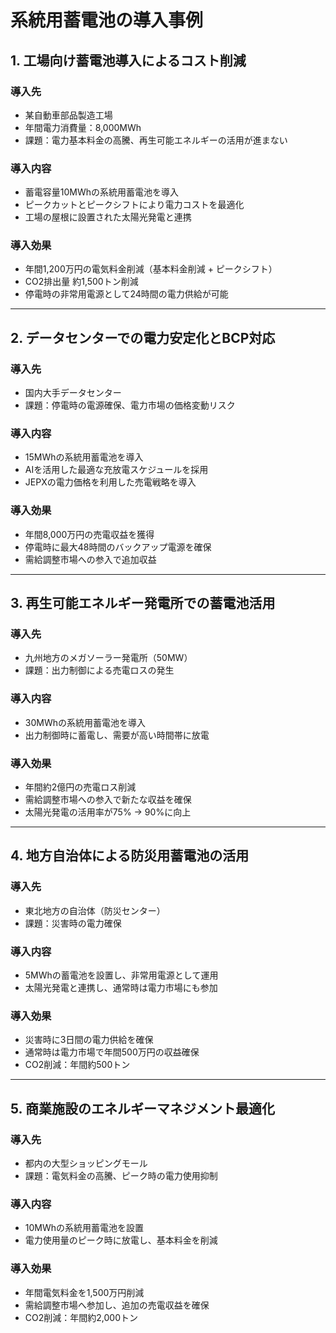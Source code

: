 # 系統用蓄電池の導入事例

## 1. 工場向け蓄電池導入によるコスト削減

### 導入先
- 某自動車部品製造工場
- 年間電力消費量：8,000MWh
- 課題：電力基本料金の高騰、再生可能エネルギーの活用が進まない

### 導入内容
- 蓄電容量10MWhの系統用蓄電池を導入
- ピークカットとピークシフトにより電力コストを最適化
- 工場の屋根に設置された太陽光発電と連携

### 導入効果
- 年間1,200万円の電気料金削減（基本料金削減 + ピークシフト）
- CO2排出量 約1,500トン削減
- 停電時の非常用電源として24時間の電力供給が可能

---

## 2. データセンターでの電力安定化とBCP対応

### 導入先
- 国内大手データセンター
- 課題：停電時の電源確保、電力市場の価格変動リスク

### 導入内容
- 15MWhの系統用蓄電池を導入
- AIを活用した最適な充放電スケジュールを採用
- JEPXの電力価格を利用した売電戦略を導入

### 導入効果
- 年間8,000万円の売電収益を獲得
- 停電時に最大48時間のバックアップ電源を確保
- 需給調整市場への参入で追加収益

---

## 3. 再生可能エネルギー発電所での蓄電池活用

### 導入先
- 九州地方のメガソーラー発電所（50MW）
- 課題：出力制御による売電ロスの発生

### 導入内容
- 30MWhの系統用蓄電池を導入
- 出力制御時に蓄電し、需要が高い時間帯に放電

### 導入効果
- 年間約2億円の売電ロス削減
- 需給調整市場への参入で新たな収益を確保
- 太陽光発電の活用率が75% → 90%に向上

---

## 4. 地方自治体による防災用蓄電池の活用

### 導入先
- 東北地方の自治体（防災センター）
- 課題：災害時の電力確保

### 導入内容
- 5MWhの蓄電池を設置し、非常用電源として運用
- 太陽光発電と連携し、通常時は電力市場にも参加

### 導入効果
- 災害時に3日間の電力供給を確保
- 通常時は電力市場で年間500万円の収益確保
- CO2削減：年間約500トン

---

## 5. 商業施設のエネルギーマネジメント最適化

### 導入先
- 都内の大型ショッピングモール
- 課題：電気料金の高騰、ピーク時の電力使用抑制

### 導入内容
- 10MWhの系統用蓄電池を設置
- 電力使用量のピーク時に放電し、基本料金を削減

### 導入効果
- 年間電気料金を1,500万円削減
- 需給調整市場へ参加し、追加の売電収益を確保
- CO2削減：年間約2,000トン 